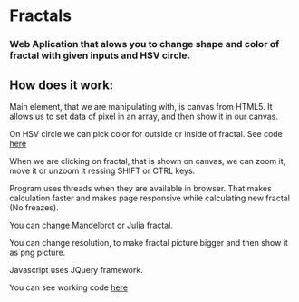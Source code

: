 # Fractals
### Web Aplication that alows you to change shape and color of fractal with given inputs and HSV circle.

## How does it work:
Main element, that we are manipulating with, is canvas from HTML5.
It allows us to set data of pixel in an array, and then show it in our canvas.

On HSV circle we can pick color for outside or inside of fractal. See code [here](https://github.com/qbabor4/HSV-circle-js)

When we are clicking on fractal, that is shown on canvas, we can zoom it, move it or unzoom it ressing SHIFT or CTRL keys.

Program uses threads when they are available in browser. That makes calculation faster and makes page responsive while calculating new fractal (No freazes).

You can change Mandelbrot or Julia fractal. 

You can change resolution, to make fractal picture bigger and then show it as png picture.

Javascript uses JQuery framework.



You can see working code [here](http://qbabor4.ct8.pl/fractals/fractals.html)
